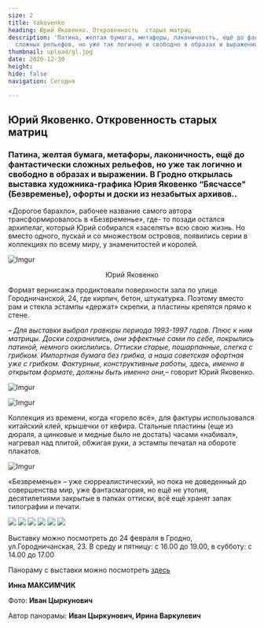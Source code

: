 ```yaml
---
size: 2
title: Yakovenko
heading: Юрий Яковенко. Откровенность  старых матриц
description: 'Патина, желтая бумага, метафоры, лаконичность, ещё до фантастически
  сложных рельефов, но уже так логично и свободно в образах и выражении. '
thumbnail: upload/gl.jpg
date: 2020-12-30
height: 
hide: false
navigation: Сегодня

---
```

## **Юрий Яковенко. Откровенность  старых матриц**

### Патина, желтая бумага, метафоры, лаконичность, ещё до фантастически сложных рельефов, но уже так логично и свободно в образах и выражении. В Гродно открылась выставка художника-графика Юрия Яковенко “Бясчассе" (Безвременье), офорты и доски из незабытых архивов.. 

«Дорогое барахло», рабочее название самого автора трансформировалось в «Безвременье», где- то позади остался архипелаг, который Юрий собирался «заселять» всю свою жизнь. Но вместо одного, пускай и со множеством островов, появились серии в коллекциях по всему миру, у знаменитостей и королей. 

![Imgur](https://i.imgur.com/1Haa0y8.jpg)
<center>Юрий Яковенко</center>

Формат вернисажа продиктовали поверхности зала по улице Городничанской, 24, где кирпич, бетон, штукатурка. Поэтому вместо рам и стекла эстампы «держат» скрепки, а пластины крепятся прямо к стене. 

_– Для выставки выбрал гравюры периода 1993-1997 годов. Плюс к ним матрицы. Доски сохранились, они эффектные сами по себе, покрылись патиной, немного окислились. Оттиски старые, пошарпанные, слегка с грибком. Импортная бумага без грибка, а наша советская офортная уже с грибком. Фактурные, конструктивные работы, здесь, именно в открытом формате, должны быть именно они,_– говорит Юрий Яковенко.

![Imgur](https://i.imgur.com/U5MGbft.jpg)

![Imgur](https://i.imgur.com/I8jiByX.jpg)


Коллекция из времени, когда «горело всё», для фактуры использовался китайский клей, крышечки от кефира. Стальные пластины (еще из дюраля, а цинковые и медные было не достать) часами «набивал», нагревал над плитой, обжигая руки, а эстампы печатал на обороте плакатов. 

![Imgur](https://i.imgur.com/xki83JV.jpg)

«Безвременье» – уже сюрреалистический, но пока не доведенный до совершенства мир, уже фантасмагория, но ещё не утопия, десятилетиями закрытые в папках оттиски, всё ещё хранят запах типографии и печати.

<div class="gallery3">
<!-- Смените gallery2 на gallery3 или gallery4, цифра определяет количество картинок в одном ряду -->
<a href="https://imgur.com/PfNLog6"><img src="https://i.imgur.com/PfNLog6.jpg"></a>
<a href="https://imgur.com/3fLBoMj"><img src="https://i.imgur.com/3fLBoMj.jpg"></a>
<a href="https://imgur.com/9BaZjDq"><img src="https://i.imgur.com/9BaZjDq.jpg"></a>
<a href="https://imgur.com/DCfPGpW"><img src="https://i.imgur.com/DCfPGpW.jpg"></a>
<a href="https://imgur.com/SfEfHkJ"><img src="https://i.imgur.com/SfEfHkJ.jpg"></a>
<a href="https://imgur.com/3qlVZ2g"><img src="https://i.imgur.com/3qlVZ2g.jpg"></a>
</div>

Выставку можно посмотреть до 24 февраля в Гродно, ул.Городничанская, 23. В среду и пятницу:  с 16.00 до 19.00, в субботу: с 14.00 до 17.00

Панораму с выставки можно посмотреть [здесь](https://www.mamgrodno.com/panorama/jakovlenko_exh.html)

**Инна МАКСИМЧИК**

Фото: **Иван Цыркунович**

Автор панорамы: **Иван Цыркунович, Ирина Варкулевич** 

